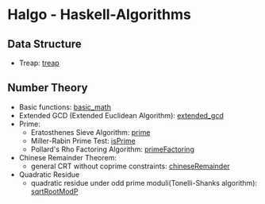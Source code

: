 # Halgo - Haskell-Algorithms

## Data Structure
- Treap: [treap](https://github.com/randop321/halgo/blob/main/data-structures/treap.hs)

## Number Theory
- Basic functions: [basic_math](https://github.com/randop321/halgo/blob/main/number-theory/math_basic.hs)
- Extended GCD (Extended Euclidean Algorithm): [extended_gcd](https://github.com/randop321/halgo/blob/main/number-theory/extended_gcd.hs)
- Prime: 
  - Eratosthenes Sieve Algorithm: [prime](https://github.com/randop321/halgo/blob/main/number-theory/prime.hs)
  - Miller-Rabin Prime Test: [isPrime](https://github.com/randop321/halgo/blob/main/number-theory/prime.hs#L47)
  - Pollard's Rho Factoring Algorithm: [primeFactoring](https://github.com/randop321/halgo/blob/305f6770a557762396e0427af4590b4cc930e410/number-theory/prime.hs#L89)
- Chinese Remainder Theorem: 
  - general CRT without coprime constraints: [chineseRemainder](https://github.com/randop321/halgo/blob/main/number-theory/crt.hs)
- Quadratic Residue
  - quadratic residue under odd prime moduli(Tonelli-Shanks algorithm): [sqrtRootModP](https://github.com/randop321/halgo/blob/c48a11861107c4c07b492cb91df8d59ba6977f79/number-theory/quadratic_residue.hs#L20)
